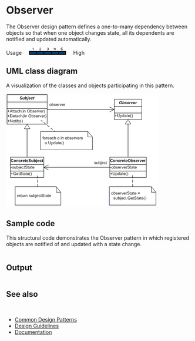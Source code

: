 # Observer

The Observer design pattern defines a one-to-many dependency between objects so that when one object changes state, all its dependents are notified and updated automatically.

Usage     ![Usage](/pictures/usage5.png)     High

## UML class diagram

A visualization of the classes and objects participating in this pattern.

![diagram](/pictures/diagrams/uml/design_patterns/observer.png)

## Sample code

This structural code demonstrates the Observer pattern in which registered objects are notified of and updated with a state change.

```cpp

```

## Output

```

```

## See also
​
* [Common Design Patterns](/docs/documentation/Design%20Guidelines/Common%20Design%20Patterns)
* [Design Guidelines](/docs/documentation/Design%20Guidelines)
* [Documentation](/docs/documentation)
